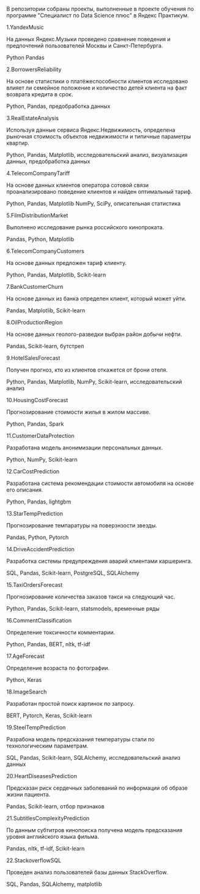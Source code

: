 В репозитории собраны проекты, выполненные в проекте обучения по программе "Специалист по Data Science плюс" 
в Яндекс Практикум.

1.YandexMusic

На данных Яндекс.Музыки проведено сравнение поведения и предпочтений пользователей Москвы и Санкт-Петербурга.

Python Pandas

2.BorrowersReliability

На основе статистики о платёжеспособности клиентов исследовано влияет ли семейное положение и количество
детей клиента на факт возврата кредита в срок.

Python, Pandas, предобработка данных

3.RealEstateAnalysis

Используя данные сервиса Яндекс.Недвижимость, определена рыночная стоимость объектов недвижимости и типичные
параметры квартир.

Python, Pandas, Matplotlib, исследовательский анализ, визуализация данных, предобработка данных

4.TelecomCompanyTariff

На основе данных клиентов оператора сотовой связи проанализировано поведение клиентов и найден оптимальный тариф.

Python, Pandas, Matplotlib NumPy, SciPy, описательная статистика

5.FilmDistributionMarket

Выполнено исследование рынка российского кинопроката.

Pandas, Python, Matplotlib

6.TelecomCompanyCustomers

На основе данных предложен тариф клиенту.

Python, Pandas, Matplotlib, Scikit-learn

7.BankCustomerChurn

На основе данных из банка определен клиент, который может уйти.

Pandas, Matplotlib, Scikit-learn

8.OilProductionRegion

На основе данных геолого-разведки выбран район добычи нефти.

Pandas, Scikit-learn, бутстреп

9.HotelSalesForecast

Получен прогноз, кто из клиентов откажется от брони отеля.

Python, Pandas, Matplotlib, NumPy, Scikit-learn, исследовательский анализ

10.HousingCostForecast

Прогнозирование стоимости жилья в жилом массиве.

Python, Pandas, Spark

11.CustomerDataProtection

Разработана модель анонимизации персональных данных.

Python, NumPy, Scikit-learn

12.CarCostPrediction

Разработана система рекомендации стоимости автомобиля на основе его описания.

Python, Pandas, lightgbm

13.StarTempPrediction

Прогнозирование темпаратуры на поверзнзости звезды.

Pandas, Python, Pytorch

14.DriveAccidentPrediction

Разработка системы предупреждения аварий клиентами каршеринга.

SQL, Pandas, Scikit-learn, PostgreSQL, SQLAlchemy

15.TaxiOrdersForecast

Прогнозирование количества заказов такси на следующий час.

Python, Pandas, Scikit-learn, statsmodels, временные ряды

16.CommentClassification

Определение токсичности комментарии.

Python, Pandas, BERT, nltk, tf-idf

17.AgeForecast

Определение возраста по фотографии.

Python, Keras

18.ImageSearch

Разработан простой поиск картинок по запросу.

BERT, Pytorch, Keras, Scikit-learn

19.SteelTempPrediction

Разрабона модель предсказания температуры стали по технологическим параметрам.

SQL, Pandas, Scikit-learn, SQLAlchemy, исследовательский анализ данных

20.HeartDiseasesPrediction

Предсказан риск сердечных заболеваний по информации об образе жизни пациента.

Pandas, Scikit-learn, отбор признаков

21.SubtitlesComplexityPrediction

По данным субтитров кинопоиска получена модель предсказания уровня английского языка фильма.

Pandas, nltk, tf-idf, Scikit-learn

22.StackoverflowSQL

Проведен анализ пользователей базы данных StackOverflow.

SQL, Pandas, SQLAlchemy, matplotlib
